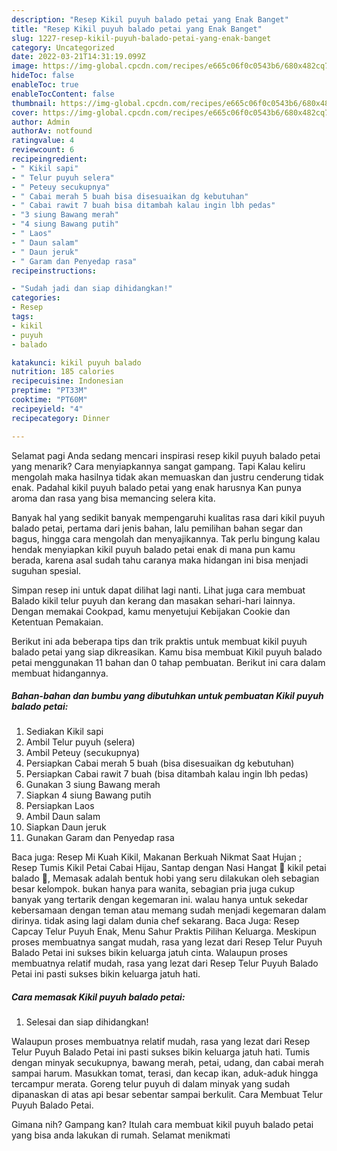 ```yaml
---
description: "Resep Kikil puyuh balado petai yang Enak Banget"
title: "Resep Kikil puyuh balado petai yang Enak Banget"
slug: 1227-resep-kikil-puyuh-balado-petai-yang-enak-banget
category: Uncategorized
date: 2022-03-21T14:31:19.099Z
image: https://img-global.cpcdn.com/recipes/e665c06f0c0543b6/680x482cq70/kikil-puyuh-balado-petai-foto-resep-utama.jpg
hideToc: false
enableToc: true
enableTocContent: false
thumbnail: https://img-global.cpcdn.com/recipes/e665c06f0c0543b6/680x482cq70/kikil-puyuh-balado-petai-foto-resep-utama.jpg
cover: https://img-global.cpcdn.com/recipes/e665c06f0c0543b6/680x482cq70/kikil-puyuh-balado-petai-foto-resep-utama.jpg
author: Admin
authorAv: notfound
ratingvalue: 4
reviewcount: 6
recipeingredient:
- " Kikil sapi"
- " Telur puyuh selera"
- " Peteuy secukupnya"
- " Cabai merah 5 buah bisa disesuaikan dg kebutuhan"
- " Cabai rawit 7 buah bisa ditambah kalau ingin lbh pedas"
- "3 siung Bawang merah"
- "4 siung Bawang putih"
- " Laos"
- " Daun salam"
- " Daun jeruk"
- " Garam dan Penyedap rasa"
recipeinstructions:

- "Sudah jadi dan siap dihidangkan!"
categories:
- Resep
tags:
- kikil
- puyuh
- balado

katakunci: kikil puyuh balado 
nutrition: 185 calories
recipecuisine: Indonesian
preptime: "PT33M"
cooktime: "PT60M"
recipeyield: "4"
recipecategory: Dinner

---
```



Selamat pagi Anda sedang mencari inspirasi resep kikil puyuh balado petai yang menarik? Cara menyiapkannya sangat gampang. Tapi Kalau keliru mengolah maka hasilnya tidak akan memuaskan dan justru cenderung tidak enak. Padahal kikil puyuh balado petai yang enak harusnya Kan punya aroma dan rasa yang bisa memancing selera kita.


Banyak hal yang sedikit banyak mempengaruhi kualitas rasa dari kikil puyuh balado petai, pertama dari jenis bahan, lalu pemilihan bahan segar dan bagus, hingga cara mengolah dan menyajikannya. Tak perlu bingung kalau hendak menyiapkan kikil puyuh balado petai enak di mana pun kamu berada, karena asal sudah tahu caranya maka hidangan ini bisa menjadi suguhan spesial.

Simpan resep ini untuk dapat dilihat lagi nanti. Lihat juga cara membuat Balado kikil telur puyuh dan kerang dan masakan sehari-hari lainnya. Dengan memakai Cookpad, kamu menyetujui Kebijakan Cookie dan Ketentuan Pemakaian.


Berikut ini ada beberapa tips dan trik praktis untuk membuat kikil puyuh balado petai yang siap dikreasikan. Kamu bisa membuat Kikil puyuh balado petai menggunakan 11 bahan dan 0 tahap pembuatan. Berikut ini cara dalam membuat hidangannya.

<!--inarticleads1-->

##### Bahan-bahan dan bumbu yang dibutuhkan untuk pembuatan Kikil puyuh balado petai:

1. Sediakan  Kikil sapi
1. Ambil  Telur puyuh (selera)
1. Ambil  Peteuy (secukupnya)
1. Persiapkan  Cabai merah 5 buah (bisa disesuaikan dg kebutuhan)
1. Persiapkan  Cabai rawit 7 buah (bisa ditambah kalau ingin lbh pedas)
1. Gunakan 3 siung Bawang merah
1. Siapkan 4 siung Bawang putih
1. Persiapkan  Laos
1. Ambil  Daun salam
1. Siapkan  Daun jeruk
1. Gunakan  Garam dan Penyedap rasa


Baca juga: Resep Mi Kuah Kikil, Makanan Berkuah Nikmat Saat Hujan ; Resep Tumis Kikil Petai Cabai Hijau, Santap dengan Nasi Hangat 🍁 kikil petai balado 🍁, Memasak adalah bentuk hobi yang seru dilakukan oleh sebagian besar kelompok. bukan hanya para wanita, sebagian pria juga cukup banyak yang tertarik dengan kegemaran ini. walau hanya untuk sekedar kebersamaan dengan teman atau memang sudah menjadi kegemaran dalam dirinya. tidak asing lagi dalam dunia chef sekarang. Baca Juga: Resep Capcay Telur Puyuh Enak, Menu Sahur Praktis Pilihan Keluarga. Meskipun proses membuatnya sangat mudah, rasa yang lezat dari Resep Telur Puyuh Balado Petai ini sukses bikin keluarga jatuh cinta. Walaupun proses membuatnya relatif mudah, rasa yang lezat dari Resep Telur Puyuh Balado Petai ini pasti sukses bikin keluarga jatuh hati. 

<!--inarticleads2-->

##### Cara memasak Kikil puyuh balado petai:


1. Selesai dan siap dihidangkan!

Walaupun proses membuatnya relatif mudah, rasa yang lezat dari Resep Telur Puyuh Balado Petai ini pasti sukses bikin keluarga jatuh hati. Tumis dengan minyak secukupnya, bawang merah, petai, udang, dan cabai merah sampai harum. Masukkan tomat, terasi, dan kecap ikan, aduk-aduk hingga tercampur merata. Goreng telur puyuh di dalam minyak yang sudah dipanaskan di atas api besar sebentar sampai berkulit. Cara Membuat Telur Puyuh Balado Petai. 

Gimana nih? Gampang kan? Itulah cara membuat kikil puyuh balado petai yang bisa anda lakukan di rumah. Selamat menikmati
